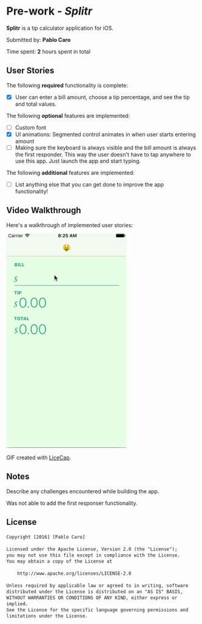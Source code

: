 # Pre-work - *Splitr*

**Splitr** is a tip calculator application for iOS.

Submitted by: **Pablo Caro**

Time spent: **2** hours spent in total

## User Stories

The following **required** functionality is complete:
* [X] User can enter a bill amount, choose a tip percentage, and see the tip and total values.

The following **optional** features are implemented:
* [ ] Custom font
* [X] UI animations: Segmented control animates in when user starts entering amount
* [ ] Making sure the keyboard is always visible and the bill amount is always the first responder. This way the user doesn't have to tap anywhere to use this app. Just launch the app and start typing.

The following **additional** features are implemented:

- [ ] List anything else that you can get done to improve the app functionality!
	

## Video Walkthrough 

Here's a walkthrough of implemented user stories:

![Splitr Demo](https://github.com/pablocaro/Splitr/blob/master/Splitr-Demo.gif "Splitr Demo")

GIF created with [LiceCap](http://www.cockos.com/licecap/).

## Notes

Describe any challenges encountered while building the app.

Was not able to add the first responser functionality. 

## License

    Copyright [2016] [Pablo Caro]

    Licensed under the Apache License, Version 2.0 (the "License");
    you may not use this file except in compliance with the License.
    You may obtain a copy of the License at

        http://www.apache.org/licenses/LICENSE-2.0

    Unless required by applicable law or agreed to in writing, software
    distributed under the License is distributed on an "AS IS" BASIS,
    WITHOUT WARRANTIES OR CONDITIONS OF ANY KIND, either express or implied.
    See the License for the specific language governing permissions and
    limitations under the License.
